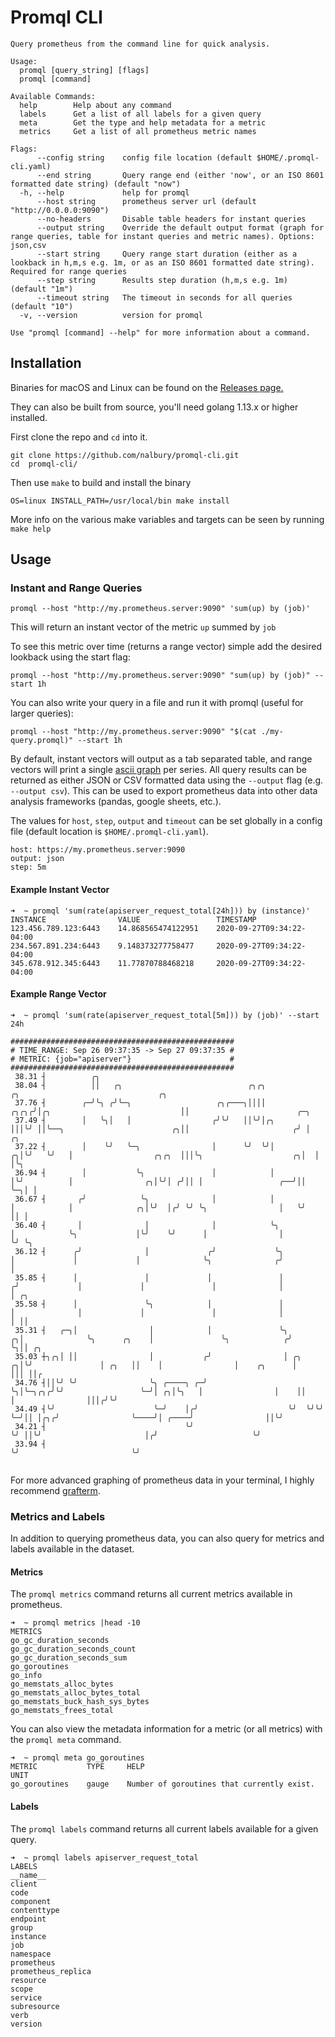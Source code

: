 # Promql CLI
```
Query prometheus from the command line for quick analysis.

Usage:
  promql [query_string] [flags]
  promql [command]

Available Commands:
  help        Help about any command
  labels      Get a list of all labels for a given query
  meta        Get the type and help metadata for a metric
  metrics     Get a list of all prometheus metric names

Flags:
      --config string    config file location (default $HOME/.promql-cli.yaml)
      --end string       Query range end (either 'now', or an ISO 8601 formatted date string) (default "now")
  -h, --help             help for promql
      --host string      prometheus server url (default "http://0.0.0.0:9090")
      --no-headers       Disable table headers for instant queries
      --output string    Override the default output format (graph for range queries, table for instant queries and metric names). Options: json,csv
      --start string     Query range start duration (either as a lookback in h,m,s e.g. 1m, or as an ISO 8601 formatted date string). Required for range queries
      --step string      Results step duration (h,m,s e.g. 1m) (default "1m")
      --timeout string   The timeout in seconds for all queries (default "10")
  -v, --version          version for promql

Use "promql [command] --help" for more information about a command.

```

## Installation
Binaries for macOS and Linux can be found on the [Releases page.](https://github.com/nalbury/promql-cli/releases)

They can also be built from source, you'll need golang 1.13.x or higher installed.

First clone the repo and `cd` into it.
```
git clone https://github.com/nalbury/promql-cli.git
cd  promql-cli/
```

Then use `make` to build and install the binary

```
OS=linux INSTALL_PATH=/usr/local/bin make install
```

More info on the various make variables and targets can be seen by running `make help`

## Usage

### Instant and Range Queries

```
promql --host "http://my.prometheus.server:9090" 'sum(up) by (job)'
```

This will return an instant vector of the metric `up` summed by `job`

To see this metric over time (returns a range vector) simple add the desired lookback using the start flag:

```
promql --host "http://my.prometheus.server:9090" "sum(up) by (job)" --start 1h
```

You can also write your query in a file and run it with promql (useful for larger queries):

```
promql --host "http://my.prometheus.server:9090" "$(cat ./my-query.promql)" --start 1h
```

By default, instant vectors will output as a tab separated table, and range vectors will print a single [ascii graph](https://github.com/guptarohit/asciigraph) per series. All query results can be returned as either JSON or CSV formatted data using the `--output` flag (e.g. `--output csv`). This can be used to export prometheus data into other data analysis frameworks (pandas, google sheets, etc.).

The values for `host`, `step`, `output` and `timeout` can be set globally in a config file (default location is `$HOME/.promql-cli.yaml`).

```
host: https://my.prometheus.server:9090
output: json
step: 5m
```

#### Example Instant Vector
```
➜  ~ promql 'sum(rate(apiserver_request_total[24h])) by (instance)'
INSTANCE                VALUE                 TIMESTAMP
123.456.789.123:6443    14.868565474122951    2020-09-27T09:34:22-04:00
234.567.891.234:6443    9.148373277758477     2020-09-27T09:34:22-04:00
345.678.912.345:6443    11.77870788468218     2020-09-27T09:34:22-04:00

```

#### Example Range Vector
```
➜  ~ promql 'sum(rate(apiserver_request_total[5m])) by (job)' --start 24h

##################################################
# TIME_RANGE: Sep 26 09:37:35 -> Sep 27 09:37:35 #
# METRIC: {job="apiserver"}                      #
##################################################
 38.31 ┤          ╭╮
 38.04 ┤          ││   ╭╮                            ╭╮╭╮                         ╭╮                               ╭╮
 37.76 ┤        ╭─╯╰╮ ╭╯╰─╮                   ╭╮╭───╮││││                    ╭╮╭╮╭╯│╭╮                             ││                        ╭─╮
 37.49 ┤        │   ╰╮│   │                  ╭╯╰╯   ││╰╯│╭╮                  │││╰╯ ││╰──╮                        ╭╮││                       ╭╯ │  ╭╮
 37.22 ┤        │    ╰╯   ╰─╮                │      ╰╯  ╰╯│                ╭╮│╰╯   ╰╯   │                  ╭╮╭╮  │││╰╮                    ╭╮│  │  │╰╮
 36.94 ┤        │           ╰╮               │            │                │╰╯          │                ╭╮│╰╯│ ╭╯││ │                 ╭──╯││  ╰─╮│ │
 36.67 ┤       ╭╯            ╰╮              │            │                │            │              ╭╮│╰╯  │╭╯ ╰╯ ╰╮                │   ╰╯    ││ │
 36.40 ┤       │              │              │            ╰╮               │            ╰╮             │╰╯    ╰╯      │                │         ╰╯ ╰╮
 36.12 ┤      ╭╯              │             ╭╯             ╰╮              │             │             │              ╰╮              ╭╯             │
 35.85 ┤      │               │             │               │             ╭╯             │             │               │              │              │ ╭╮
 35.58 ┤      │               ╰╮            │               │             │              │             │               │              │              │ ││
 35.31 ┤   ╭─╮│                │            │               ╰╮          ╭╮│              ╰╮      ╭╮    │               ╰╮            ╭╯              ╰╮││ ╭╮
 35.03 ┼╮╭╮│ ││                │           ╭╯                │ ╭╮     ╭╮│╰╯               │ ╭╮   ││    │                │    ╭╮      │                │││ ││╭
 34.76 ┤││╰╯ ╰╯                ╰╮ ╭────╮ ╭─╯                 ╰╮│╰─╮╭╮╭╯╰╯                 ╰─╯│ ╭╮│╰╮   │                │    ││      │                │││╭╯╰╯
 34.49 ┤╰╯                      ╰─╯    │╭╯                    ╰╯  ╰╯╰╯                       ╰─╯││ │╭╮╭╯                ╰────╯│ ╭────╯                ││╰╯
 34.21 ┤                               ╰╯                                                       ╰╯ ││╰╯                       │╭╯                     ╰╯
 33.94 ┤                                                                                           ╰╯                         ╰╯


```

For more advanced graphing of prometheus data in your terminal, I highly recommend [grafterm](https://github.com/slok/grafterm).


### Metrics and Labels

In addition to querying prometheus data, you can also query for metrics and labels available in the dataset.

#### Metrics

The `promql metrics` command returns all current metrics available in prometheus.

```
➜  ~ promql metrics |head -10
METRICS
go_gc_duration_seconds
go_gc_duration_seconds_count
go_gc_duration_seconds_sum
go_goroutines
go_info
go_memstats_alloc_bytes
go_memstats_alloc_bytes_total
go_memstats_buck_hash_sys_bytes
go_memstats_frees_total

```

You can also view the metadata information for a metric (or all metrics) with the `promql meta` command.

```
➜  ~ promql meta go_goroutines
METRIC           TYPE     HELP                                          UNIT
go_goroutines    gauge    Number of goroutines that currently exist.
```

#### Labels

The `promql labels` command returns all current labels available for a given query.

```
➜  ~ promql labels apiserver_request_total
LABELS
__name__
client
code
component
contenttype
endpoint
group
instance
job
namespace
prometheus
prometheus_replica
resource
scope
service
subresource
verb
version

```
